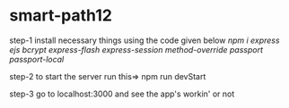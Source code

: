 # smart-path12
step-1
install necessary things using the code given below
*npm i express ejs bcrypt express-flash express-session method-override passport passport-local*

step-2
to start the server run this=>  npm run devStart

step-3
go to localhost:3000 and see the app's workin' or not






